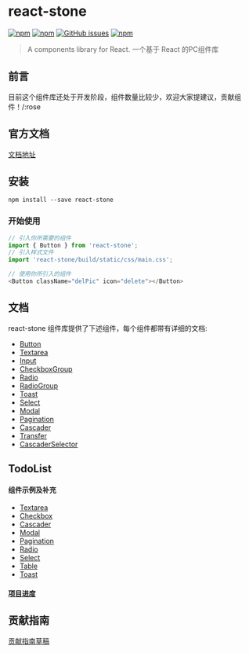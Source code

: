 # react-stone
[![npm](https://img.shields.io/npm/v/react-stone.svg?style=flat-square)](https://www.npmjs.com/package/react-stone)
[![npm](https://img.shields.io/npm/dm/react-stone.svg?style=flat-square)](https://www.npmjs.com/package/react-stone)
[![GitHub issues](https://img.shields.io/github/issues/JD-Smart-FE/react-stone.svg?style=flat-square)](https://github.com/JD-Smart-FE/rect-stone/issues)
[![npm](https://img.shields.io/npm/l/react-stone.svg?style=flat-square)](https://github.com/JD-Smart-FE/react-stone/blob/master/LICENSE)
> A components library for React. 一个基于 React 的PC组件库


## 前言

目前这个组件库还处于开发阶段，组件数量比较少，欢迎大家提建议，贡献组件！/:rose

## 官方文档

[文档地址](https://jd-smart-fe.github.io/react-stone/build/index.html#/Intro)

## 安装

```
npm install --save react-stone
```

### 开始使用

```js
// 引入你所需要的组件
import { Button } from 'react-stone';
// 引入样式文件
import 'react-stone/build/static/css/main.css';

// 使用你所引入的组件
<Button className="delPic" icon="delete"></Button>

```

## 文档
react-stone 组件库提供了下述组件，每个组件都带有详细的文档:

- [Button](https://github.com/jd-smart-fe/react-stone/tree/master/src/components/Button)
- [Textarea](https://github.com/jd-smart-fe/react-stone/tree/master/src/components/Textarea)
- [Input](https://github.com/jd-smart-fe/react-stone/tree/master/src/components/Input)
- [CheckboxGroup](https://github.com/jd-smart-fe/react-stone/tree/master/src/components/CheckboxGroup)
- [Radio](https://github.com/jd-smart-fe/react-stone/tree/master/src/components/RadioGroup)
- [RadioGroup](https://github.com/jd-smart-fe/react-stone/tree/master/src/components/RadioGroup)
- [Toast](https://github.com/jd-smart-fe/react-stone/tree/master/src/components/Toast)
- [Select](https://github.com/jd-smart-fe/react-stone/tree/master/src/components/Select)
- [Modal](https://github.com/jd-smart-fe/react-stone/tree/master/src/components/Modal)
- [Pagination](https://github.com/jd-smart-fe/react-stone/tree/master/src/components/Pagination)
- [Cascader](https://github.com/jd-smart-fe/react-stone/tree/master/src/components/Cascader)
- [Transfer](https://github.com/jd-smart-fe/react-stone/tree/master/src/components/Transfer)
- [CascaderSelector](https://github.com/jd-smart-fe/react-stone/tree/master/src/components/CascaderSelector)

## TodoList

 #### 组件示例及补充
 - [Textarea](https://jd-smart-fe.github.io/react-stone/build/#/Textarea)
 - [Checkbox](https://jd-smart-fe.github.io/react-stone/build/#/Checkbox)
 - [Cascader](https://jd-smart-fe.github.io/react-stone/build/#/Cascader)
 - [Modal](https://jd-smart-fe.github.io/react-stone/build/#/Modal)
 - [Pagination](https://jd-smart-fe.github.io/react-stone/build/#/Pagination)
 - [Radio](https://jd-smart-fe.github.io/react-stone/build/#/Radio)
 - [Select](https://jd-smart-fe.github.io/react-stone/build/#/Select)
 - [Table](https://jd-smart-fe.github.io/react-stone/build/#/Table)
 - [Toast](https://jd-smart-fe.github.io/react-stone/build/#/Toast)

#### [项目进度](https://github.com/orgs/jd-smart-fe/projects/6)

## 贡献指南

[贡献指南草稿](https://github.com/jd-smart-fe/react-stone/tree/master/docs/contribute.md)
